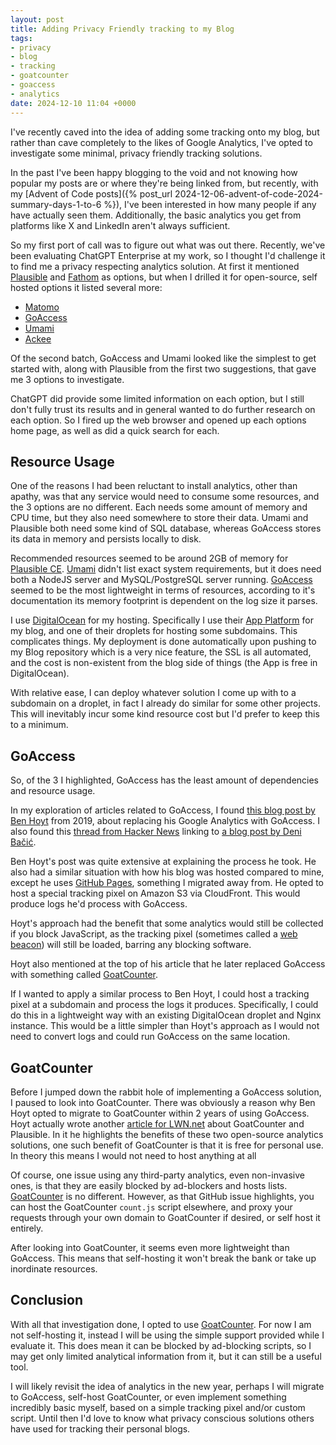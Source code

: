 ```yaml
---
layout: post
title: Adding Privacy Friendly tracking to my Blog
tags:
- privacy
- blog
- tracking
- goatcounter
- goaccess
- analytics
date: 2024-12-10 11:04 +0000
---
```

I've recently caved into the idea of adding some tracking onto my blog, but
rather than cave completely to the likes of Google Analytics, I've opted to
investigate some minimal, privacy friendly tracking solutions.

In the past I've been happy blogging to the void and not knowing how popular my
posts are or where they're being linked from, but recently, with my [Advent of
Code posts]({% post_url 2024-12-06-advent-of-code-2024-summary-days-1-to-6 %}),
I've been interested in how many people if any have actually seen them.
Additionally, the basic analytics you get from platforms like X and LinkedIn
aren't always sufficient.

So my first port of call was to figure out what was out there. Recently, we've
been evaluating ChatGPT Enterprise at my work, so I thought I'd challenge it to
find me a privacy respecting analytics solution. At first it mentioned
[Plausible](https://plausible.io/) and [Fathom](https://usefathom.com/) as
options, but when I drilled it for open-source, self hosted options it listed
several more:

- [Matomo](https://matomo.org/)
- [GoAccess](https://goaccess.io/)
- [Umami](https://umami.is/)
- [Ackee](https://ackee.electerious.com/)

Of the second batch, GoAccess and Umami looked like the simplest to get started
with, along with Plausible from the first two suggestions, that gave me 3
options to investigate.

ChatGPT did provide some limited information on each option, but I still don't
fully trust its results and in general wanted to do further research on each
option. So I fired up the web browser and opened up each options home page, as
well as did a quick search for each.

## Resource Usage

One of the reasons I had been reluctant to install analytics, other than
apathy, was that any service would need to consume some resources, and the 3
options are no different. Each needs some amount of memory and CPU time, but
they also need somewhere to store their data. Umami and Plausible both need
some kind of SQL database, whereas GoAccess stores its data in memory and
persists locally to disk.

Recommended resources seemed to be around 2GB of memory for [Plausible
CE](https://github.com/plausible/community-edition/).
[Umami](https://umami.is/docs/install) didn't list exact system requirements,
but it does need both a NodeJS server and MySQL/PostgreSQL server running.
[GoAccess](https://goaccess.io/faq) seemed to be the most lightweight in terms
of resources, according to it's documentation its memory footprint is dependent
on the log size it parses.

I use [DigitalOcean](https://m.do.co/c/f024e981a0f8) for my hosting.
Specifically I use their [App
Platform](https://docs.digitalocean.com/products/app-platform/) for my blog,
and one of their droplets for hosting some subdomains. This complicates things.
My deployment is done automatically upon pushing to my Blog repository which is
a very nice feature, the SSL is all automated, and the cost is non-existent
from the blog side of things (the App is free in DigitalOcean).

With relative ease, I can deploy whatever solution I come up with to a
subdomain on a droplet, in fact I already do similar for some other projects.
This will inevitably incur some kind resource cost but I'd prefer to keep this
to a minimum.

## GoAccess

So, of the 3 I highlighted, GoAccess has the least amount of dependencies and
resource usage.

In my exploration of articles related to GoAccess, I found [this blog post by
Ben Hoyt](https://benhoyt.com/writings/replacing-google-analytics/) from 2019,
about replacing his Google Analytics with GoAccess. I also found this [thread
from Hacker News](https://news.ycombinator.com/item?id=21890027) linking to [a
blog post by Deni
Bačić](https://b4d.sablun.org/blog/2019-12-23-own-your-website-stats/).

Ben Hoyt's post was quite extensive at explaining the process he took. He also
had a similar situation with how his blog was hosted compared to mine, except
he uses [GitHub Pages](https://pages.github.com/), something I migrated away
from. He opted to host a special tracking pixel on Amazon S3 via CloudFront.
This would produce logs he'd process with GoAccess.

Hoyt's approach had the benefit that some analytics would still be collected if
you block JavaScript, as the tracking pixel (sometimes called a [web
beacon](https://en.wikipedia.org/wiki/Web_beacon)) will still be loaded,
barring any blocking software.

Hoyt also mentioned at the top of his article that he later replaced GoAccess
with something called [GoatCounter](https://www.goatcounter.com/).

If I wanted to apply a similar process to Ben Hoyt, I could host a tracking
pixel at a subdomain and process the logs it produces. Specifically, I could do
this in a lightweight way with an existing DigitalOcean droplet and Nginx
instance. This would be a little simpler than Hoyt's approach as I would not
need to convert logs and could run GoAccess on the same location.

## GoatCounter

Before I jumped down the rabbit hole of implementing a GoAccess solution, I
paused to look into GoatCounter. There was obviously a reason why Ben Hoyt
opted to migrate to GoatCounter within 2 years of using GoAccess. Hoyt actually
wrote another [article for LWN.net](https://lwn.net/Articles/822568/) about
GoatCounter and Plausible. In it he highlights the benefits of these two
open-source analytics solutions, one such benefit of GoatCounter is that it is
free for personal use. In theory this means I would not need to host anything
at all

Of course, one issue using any third-party analytics, even non-invasive ones,
is that they are easily blocked by ad-blockers and hosts lists.
[GoatCounter](https://github.com/arp242/goatcounter/issues/349) is no
different. However, as that GitHub issue highlights, you can host the
GoatCounter `count.js` script elsewhere, and proxy your requests through your
own domain to GoatCounter if desired, or self host it entirely.

After looking into GoatCounter, it seems even more lightweight than GoAccess.
This means that self-hosting it won't break the bank or take up inordinate
resources.

## Conclusion

With all that investigation done, I opted to use
[GoatCounter](https://www.goatcounter.com/). For now I am not self-hosting it,
instead I will be using the simple support provided while I evaluate it. This
does mean it can be blocked by ad-blocking scripts, so I may get only limited
analytical information from it, but it can still be a useful tool.

I will likely revisit the idea of analytics in the new year, perhaps I will
migrate to GoAccess, self-host GoatCounter, or even implement something
incredibly basic myself, based on a simple tracking pixel and/or custom script.
Until then I'd love to know what privacy conscious solutions others have used
for tracking their personal blogs.
